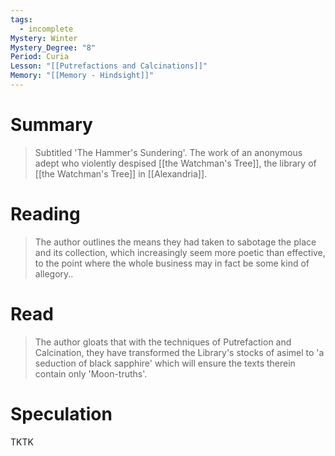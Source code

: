 ```yaml
---
tags:
  - incomplete
Mystery: Winter
Mystery_Degree: "8"
Period: Curia
Lesson: "[[Putrefactions and Calcinations]]"
Memory: "[[Memory - Hindsight]]"
---
```

# Summary
> Subtitled 'The Hammer's Sundering'. The work of an anonymous adept who violently despised [[the Watchman's Tree]], the library of [[the Watchman's Tree]] in [[Alexandria]].
# Reading
> The author outlines the means they had taken to sabotage the place and its collection, which increasingly seem more poetic than effective, to the point where the whole business may in fact be some kind of allegory..
# Read
>The author gloats that with the techniques of Putrefaction and Calcination, they have transformed the Library's stocks of asimel to 'a seduction of black sapphire' which will ensure the texts therein contain only 'Moon-truths'.
# Speculation
TKTK